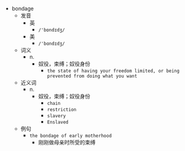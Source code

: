 - bondage
  - 发音
    - 英
      - `/'bɒndɪdʒ/`
    - 美
      - `/'bɑndɪdʒ/`
  - 词义
    - n.
      - 奴役，束缚；奴役身份
        - `the state of having your freedom limited, or being prevented from doing what you want`
  - 近义词
    - n.
      - 奴役，束缚；奴役身份
        - `chain`
        - `restriction`
        - `slavery`
        - `Enslaved`
  - 例句
    - `the bondage of early motherhood`
      - 刚刚做母亲时所受的束缚

